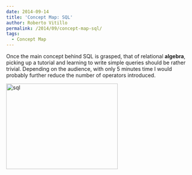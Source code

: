 ```yaml
---
date: 2014-09-14
title: 'Concept Map: SQL'
author: Roberto Vitillo
permalink: /2014/09/concept-map-sql/
tags:
  - Concept Map
---
```

Once the main concept behind SQL is grasped, that of relational **algebra**, picking up a tutorial and learning to write simple queries should be rather trivial. Depending on the audience, with only 5 minutes time I would probably further reduce the number of operators introduced.

<p style="text-align: left;">
  <img class="alignnone size-medium wp-image-8640" alt="sql" src="http://teaching.software-carpentry.org/wp-content/uploads/2014/09/sql-300x230.jpg" width="300" height="230" />
</p>
